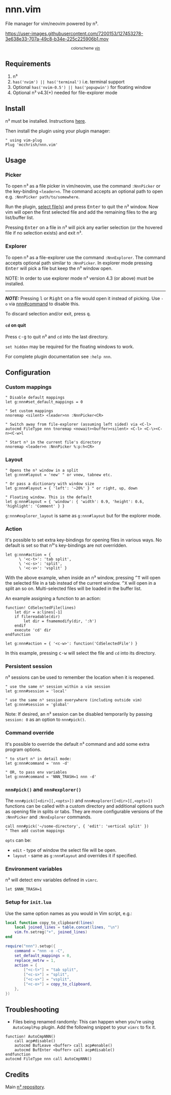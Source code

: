 # nnn.vim

File manager for vim/neovim powered by n³.

https://user-images.githubusercontent.com/7200153/127453278-3e638e33-707a-49c8-b34e-225c225906b1.mov

<p align="center">
  <small>colorscheme <a href="https://github.com/pgdouyon/vim-yin-yang">yin</a></small>
</p>

## Requirements

1. n³
2. `has('nvim') || has('terminal')` i.e. terminal support
3. Optional `has('nvim-0.5') || has('popupwin')` for floating window
4. Optional n³ v4.3(+) needed for file-explorer mode

## Install

n³ must be installed. Instructions
[here](https://github.com/jarun/nnn/wiki/Usage#installation).

Then install the plugin using your plugin manager:

```vim
" using vim-plug
Plug 'mcchrish/nnn.vim'
```

## Usage

### Picker

To open n³ as a file picker in vim/neovim, use the command `:NnnPicker` or the
key-binding `<leader>n`. The command accepts an optional path to open e.g.
`:NnnPicker path/to/somewhere`.

Run the plugin,
[select file(s)](https://github.com/jarun/nnn/wiki/concepts#selection) and press
<kbd>Enter</kbd> to quit the n³ window. Now vim will open the first selected
file and add the remaining files to the arg list/buffer list.

Pressing <kbd>Enter</kbd> on a file in n³ will pick any earlier selection (or
the hovered file if no selection exists) and exit n³.

### Explorer

To open n³ as a file-explorer use the command `:NnnExplorer`. The command
accepts optional path similar to `:NnnPicker`. In explorer mode pressing
<kbd>Enter</kbd> will pick a file but keep the n³ window open.

NOTE: In order to use explorer mode n³ version 4.3 (or above) must be
installed.

- - -

***NOTE:*** Pressing <kbd>l</kbd> or <kbd>Right</kbd> on a file would open it
instead of picking. Use `-o` via [nnn#command](#command-override) to disable
this.

To discard selection and/or exit, press <kbd>q</kbd>.

#### `cd` on quit

Press <kbd>c-g</kbd> to quit n³ and `cd` into the last directory.


`set hidden` may be required for the floating windows to work.

For complete plugin documentation see `:help nnn`.

## Configuration

### Custom mappings

```vim
" Disable default mappings
let g:nnn#set_default_mappings = 0

" Set custom mappings
nnoremap <silent> <leader>nn :NnnPicker<CR>

" Switch away from file-explorer (assuming left sided) via <C-l>
autocmd FileType nnn tnoremap <nowait><buffer><silent> <C-l> <C-\><C-n><C-w>l

" Start n³ in the current file's directory
nnoremap <leader>n :NnnPicker %:p:h<CR>
```

### Layout

```vim
" Opens the n³ window in a split
let g:nnn#layout = 'new' " or vnew, tabnew etc.

" Or pass a dictionary with window size
let g:nnn#layout = { 'left': '~20%' } " or right, up, down

" Floating window. This is the default
let g:nnn#layout = { 'window': { 'width': 0.9, 'height': 0.6, 'highlight': 'Comment' } }
```

`g:nnn#explorer_layout` is same as `g:nnn#layout` but for the explorer mode.

### Action

It's possible to set extra key-bindings for opening files in various ways. No
default is set so that n³'s key-bindings are not overridden.

```vim
let g:nnn#action = {
      \ '<c-t>': 'tab split',
      \ '<c-s>': 'split',
      \ '<c-v>': 'vsplit' }
```

With the above example, when inside an n³ window, pressing <kbd>^T</kbd> will
open the selected file in a tab instead of the current window. <kbd>^X</kbd>
will open in a split an so on. Multi-selected files will be loaded in the buffer
list.

An example assigning a function to an action:

```vim
function! CdSelectedFile(lines)
    let dir = a:lines[-1]
    if filereadable(dir)
        let dir = fnamemodify(dir, ':h')
    endif
    execute 'cd' dir
endfunction

let g:nnn#action = { '<c-w>': function('CdSelectedFile') }
```

In this example, pressing <kbd>c-w</kbd> will select the file and `cd` into
its directory.

### Persistent session

n³ sessions can be used to remember the location when it is reopened.

```vim
" use the same n³ session within a vim session
let g:nnn#session = 'local'

" use the same n³ session everywhere (including outside vim)
let g:nnn#session = 'global'
```

Note: If desired, an n³ session can be disabled temporarily by passing
`session: 0` as an option to `nnn#pick()`.

### Command override

It's possible to override the default n³ command and add some extra program
options.

```vim
" to start n³ in detail mode:
let g:nnn#command = 'nnn -d'

" OR, to pass env variables
let g:nnn#command = 'NNN_TRASH=1 nnn -d'
```

### `nnn#pick()` and `nnn#explorer()`

The `nnn#pick([<dir>][,<opts>])` and `nnn#explorer([<dir>][,<opts>])` functions
can be called with a custom directory and additional options such as opening
file in splits or tabs. They are more configurable versions of the `:NnnPicker`
and `:NnnExplorer` commands.

```vim
call nnn#pick('~/some-directory', { 'edit': 'vertical split' })
" Then add custom mappings
```

`opts` can be:

- `edit` - type of window the select file will be open.
- `layout` - same as `g:nnn#layout` and overrides it if specified.

### Environment variables

n³ will detect env variables defined in `vimrc`.

```vim
let $NNN_TRASH=1
```

### Setup for `init.lua`

Use the same option names as you would in Vim script, e.g.:

```lua
local function copy_to_clipboard(lines)
	local joined_lines = table.concat(lines, "\n")
	vim.fn.setreg("+", joined_lines)
end

require("nnn").setup({
	command = "nnn -o -C",
	set_default_mappings = 0,
	replace_netrw = 1,
	action = {
		["<c-t>"] = "tab split",
		["<c-s>"] = "split",
		["<c-v>"] = "vsplit",
		["<c-o>"] = copy_to_clipboard,
	},
})
```

## Troubleshooting

* Files being renamed randomly: This can happen when you're using `AutoComplPop`
plugin. Add the following snippet to your `vimrc` to fix it.

```vim
function! AutoCmpNNN()
    call acp#disable()
    autocmd BufLeave <buffer> call acp#enable()
    autocmd BufEnter <buffer> call acp#disable()
endfunction
autocmd FileType nnn call AutoCmpNNN()
```

## Credits

Main [n³ repository](https://github.com/jarun/nnn).
